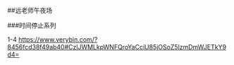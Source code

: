 ##远老师午夜场

###时间停止系列

1-4 https://www.verybin.com/?8456fcd38f49ab40#CzlJWMLkpWNFQroYaCciU85jOSoZ5lzmDmWJETkY9d4=
